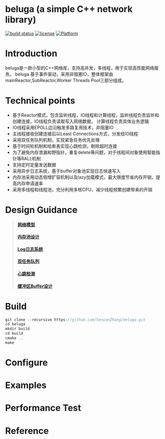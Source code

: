 # beluga (a simple C++ network library) 
[![build status](https://travis-ci.org/ZhangSenyan/beluga.svg?branch=master)](https://travis-ci.org/ZhangSenyan/beluga)
[![license](https://img.shields.io/badge/license-MIT-green.svg)](LICENSE)
[![Platform](https://img.shields.io/badge/platform-Linux-green.svg?style=flat)](https://github.com/SenyanZhang/beluga)


# Introduction
beluga是一款小型的C++网络库，支持高并发，多线程，用于实现高性能网络服务。
beluga 基于事件驱动，采用非阻塞IO，整体框架由mainReactor,SubReactor,Worker Threads Pool三部分组成。

# Technical points
* 基于Reactor模式，包含监听线程，IO线程和计算线程，监听线程负责监听和创建连接，IO线程负责读取写入网络数据，
计算线程负责具体业务逻辑
* IO线程采用EPOLL边沿触发多路复用技术，非阻塞IO
* 主线程接收创建连接后以Least Connections方式，分发给IO线程
* 采用双任务队列机制，实现紧急任务优先处理
* 基于时间轮机制和哈希表实现心跳检测，剔除超时连接
* 为了避免内存泄漏和野指针，重复delete等问题，对于线程间对象使用智能指针等RALL机制
* 支持定时定量发送数据
* 采用异步日志系统，基于buffer对象池实现日志快速写入
* 内存池采用动态倍增扩容机制以及lazy加载模式，最大限度节省内存开销，提高内存申请速率
* 采用多线程和线程池，充分利用多核CPU，减少线程频繁创建带来的开销


# Design Guidance

>#### [网络模型](https://github.com/ZhangSenyan/beluga/blob/master/设计思路.md#网络模型)
>#### [内存池设计](https://github.com/ZhangSenyan/beluga/blob/master/设计思路.md#内存池设计)
>#### [Log日志系统](https://github.com/ZhangSenyan/beluga/blob/master/设计思路.md#Log日志系统)
>#### [双任务队列](https://github.com/ZhangSenyan/beluga/blob/master/设计思路.md#双任务队列)
>#### [心跳检测](https://github.com/ZhangSenyan/beluga/blob/master/设计思路.md#心跳检测)
>#### [缓冲区Buffer设计](https://github.com/ZhangSenyan/beluga/blob/master/设计思路.md#缓冲区Buffer设计)


# Build

```cpp
git clone --recursive https://github.com/SenyanZhang/beluga.git
cd beluga
mkdir build
cd build
cmake ..
make
```
# Configure


# Examples


# Performance Test


# Reference

